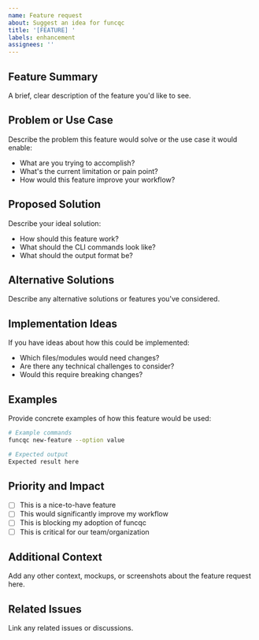 ```yaml
---
name: Feature request
about: Suggest an idea for funcqc
title: '[FEATURE] '
labels: enhancement
assignees: ''
---
```


## Feature Summary
A brief, clear description of the feature you'd like to see.

## Problem or Use Case
Describe the problem this feature would solve or the use case it would enable:
- What are you trying to accomplish?
- What's the current limitation or pain point?
- How would this feature improve your workflow?

## Proposed Solution
Describe your ideal solution:
- How should this feature work?
- What should the CLI commands look like?
- What should the output format be?

## Alternative Solutions
Describe any alternative solutions or features you've considered.

## Implementation Ideas
If you have ideas about how this could be implemented:
- Which files/modules would need changes?
- Are there any technical challenges to consider?
- Would this require breaking changes?

## Examples
Provide concrete examples of how this feature would be used:

```bash
# Example commands
funcqc new-feature --option value

# Expected output
Expected result here
```

## Priority and Impact
- [ ] This is a nice-to-have feature
- [ ] This would significantly improve my workflow
- [ ] This is blocking my adoption of funcqc
- [ ] This is critical for our team/organization

## Additional Context
Add any other context, mockups, or screenshots about the feature request here.

## Related Issues
Link any related issues or discussions.
